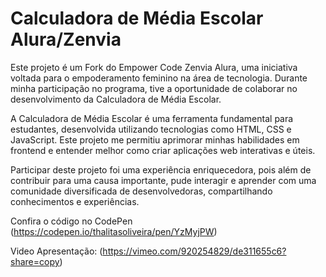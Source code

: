 # Calculadora de Média Escolar Alura/Zenvia

Este projeto é um Fork do Empower Code Zenvia Alura, uma iniciativa voltada para o empoderamento feminino na área de tecnologia. Durante minha participação no programa, tive a oportunidade de colaborar no desenvolvimento da Calculadora de Média Escolar.

A Calculadora de Média Escolar é uma ferramenta fundamental para estudantes, desenvolvida utilizando tecnologias como HTML, CSS e JavaScript. Este projeto me permitiu aprimorar minhas habilidades em frontend e entender melhor como criar aplicações web interativas e úteis.

Participar deste projeto foi uma experiência enriquecedora, pois além de contribuir para uma causa importante, pude interagir e aprender com uma comunidade diversificada de desenvolvedoras, compartilhando conhecimentos e experiências.

Confira o código no CodePen (https://codepen.io/thalitasoliveira/pen/YzMyjPW)

Video Apresentação: (https://vimeo.com/920254829/de311655c6?share=copy)
